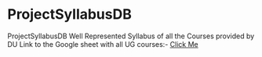 # ProjectSyllabusDB

ProjectSyllabusDB Well Represented Syllabus of all the Courses provided by DU  Link to the Google sheet with all UG courses:- <a href= "https://docs.google.com/spreadsheets/d/1jnjk8eWsmoCxyb090ixWjpaoOtChEgpCLz-e2mdBL_Q/edit?usp=sharing" target= "_blank">Click Me</a>
